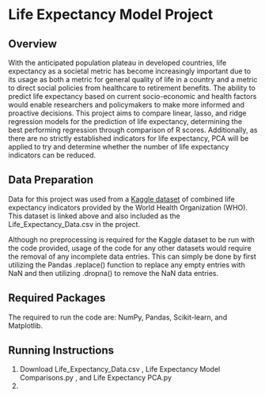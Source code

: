 # Life Expectancy Model Project

## Overview
With the anticipated population plateau in developed countries, life expectancy as a societal metric has become increasingly important due to its usage as both a metric for general quality of life in a country and a metric to direct social policies from healthcare to retirement benefits. The ability to predict life expectancy based on current socio-economic and health factors would enable researchers and policymakers to make more informed and proactive decisions. This project aims to compare linear, lasso, and ridge regression models for the prediction of life expectancy, determining the best performing regression through comparison of R scores. Additionally, as there are no strictly established indicators for life expectancy, PCA will be applied to try and determine whether the number of life expectancy indicators can be reduced.

## Data Preparation
Data for this project was used from a [Kaggle dataset](https://www.kaggle.com/datasets/kumarajarshi/life-expectancy-who/data) of combined life expectancy indicators provided by the World Health Organization (WHO). This dataset is linked above and also included as the Life_Expectancy_Data.csv in the project.

Although no preprocessing is required for the Kaggle dataset to be run with the code provided, usage of the code for any other datasets would require the removal of any incomplete data entries. This can simply be done by first utilizing the Pandas .replace() function to replace any empty entries with NaN and then utilizing .dropna() to remove the NaN data entries. 

## Required Packages 
The required to run the code are: NumPy, Pandas, Scikit-learn, and Matplotlib. 

## Running Instructions
1. Download Life_Expectancy_Data.csv , Life Expectancy Model Comparisons.py , and Life Expectancy PCA.py
2. 
